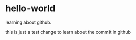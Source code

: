 # hello-world
learning about github.

this is just a test change to learn about the commit in github
